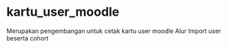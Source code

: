 # kartu_user_moodle
Merupakan pengembangan untuk cetak kartu user moodle
Alur
Import user beserta cohort
